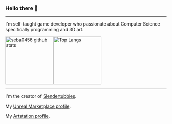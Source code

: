 ### Hello there 👋
---
I'm self-taught game developer who passionate about Computer Science specifically programming and 3D art.

<div style="display:flex;">
    <img src="https://github-readme-stats.vercel.app/api?username=seba0456&show_icons=true&hide_border=false&theme=tokyonight" alt="seba0456 github stats" style="height: 150px;">
    <a href="https://github.com/anuraghazra/github-readme-stats">
        <img src="https://github-readme-stats-git-masterrstaa-rickstaa.vercel.app/api/top-langs/?username=seba0456&layout=compact&theme=tokyonight&langs_count=6" alt="Top Langs" style="height: 150px;">
    </a>
</div>

---

I'm the creator of [Slendertubbies](https://seba0456.itch.io/slendertubbies).

My [Unreal Marketplace profile](https://www.unrealengine.com/marketplace/en-US/profile/seba0456?count=20&sortBy=effectiveDate&sortDir=DESC&start=0).

My [Artstation profile](https://www.artstation.com/seba0456).
